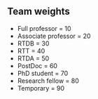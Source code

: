 ## Team weights

* Full professor = 10
* Associate professor = 20
* RTDB = 30
* RTT = 40
* RTDA = 50
* PostDoc = 60
* PhD student = 70
* Research fellow = 80
* Temporary = 90
